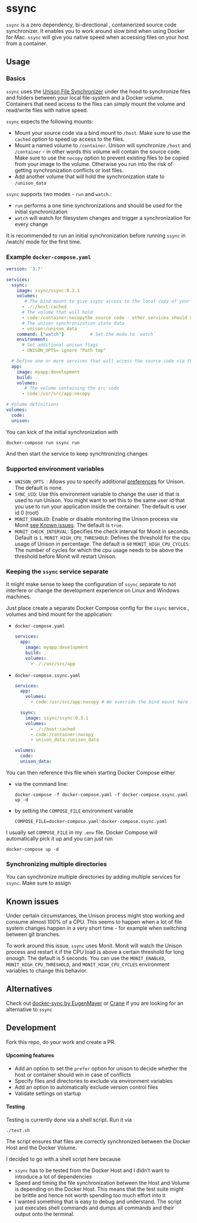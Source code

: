 # ssync
`ssync` is a zero dependency,  bi-directional , containerized source code synchronizer. It enables you to work around slow bind when using  Docker for Mac. `ssync` will give you native speed when accessing files on your host from a container.

## Usage
### Basics
`ssync` uses the [Unison File Synchronizer](https://www.cis.upenn.edu/~bcpierce/unison/)  under the hood to synchronize files and folders between your local file-system and a Docker volume. 
Containers that need access to the files can simply mount the volume and read/write files with native speed.

`ssync` expects the following mounts:
* Mount your source code via a bind mount to `/host`. Make sure to use the `cached` option to speed up access to the files.
* Mount a named volume to `/container`. Unison will synchronize `/host` and `/container` - in other words this volume will contain the source code. Make sure to use the `nocopy` option to prevent existing files to be copied from your image to the volume. Otherwise you run into the risk of getting synchronization conflicts or lost files.
* Add another volume that will hold the synchronization state to `/unison_data`

`ssync`  supports two modes - `run` and `watch`.:
* `run` performs a one time synchronizations and should be used for the initial synchronization
* `watch` will watch for filesystem changes and trigger a synchronization for every change

It is recommended to  run an initial synchronization before running `ssync` in /watch/ mode for the first time.

### Example `docker-compose.yaml`
```yaml
version: '3.7'

services:
  ssync:
    image: ssync/ssync:0.3.1
    volumes:
       # The bind mount to give ssync access to the local copy of your source code 
      - ./:/host:cached
      # The volume that will hold 
      - code:/container:nocopythe source code - other services should mount this volume for source code access.
      # The unison synchronization state data
      - unison:/unison_data
    command: ["watch"]          # Set the mode to `watch` 
    environment:
      # Set additional unison flags
      - UNISON_OPTS=-ignore "Path tmp"

  # Define one or more services that will access the source code via the synchrtonized volume.
  app:
    image: myapp:development
    build: .
    volumes:
       # The volume containing the src code
      - code:/usr/src/app:nocopy

# Volume definitions
volumes:
  code:
  unison:
```

You can kick of the initial synchronization with
```
docker-compose run ssync run
```

And then start the service to keep synchtronizing  changes

### Supported environment variables
* `UNISON_OPTS `: Allows you to specify additional [preferences](https://www.cis.upenn.edu/~bcpierce/unison/download/releases/stable/unison-manual.html#prefs ) for Unison.  The default is none.
* `SYNC_UID`: Use this environment variable to change the user id that is used to run Unison. You might want to set this to the same user id that you use to run your application inside the container. The default is user id 0 (root)
* `MONIT_ENABLED`: Enable or disable monitoring the Unison process via Monit [see Known issues](#known-issues). The default is  `true`.
* `MONIT_CHECK_INTERVAL`: Specifies the check interval for Monit in seconds. Default is `1`.
`MONIT_HIGH_CPU_THRESHOLD`: Defines the threshold for the cpu usage of Unison in percentage. The default is `60`
`MONIT_HIGH_CPU_CYCLES`: The number of cycles for which the cpu usage needs to be above the threshold before Monit will restart Unison.

### Keeping the `ssync` service separate
It might make sense to keep the configuration of `ssync` separate to not interfere or change the development experience on Linux and Windows machines.

Just place create a separate Docker Compose config for the `ssync` service., volumes and bind mount for the application:

* `docker-compose.yaml`
  ```yaml
  services:
    app:
      image: myapp:development
      build: .
      volumes:
        - ./:/usr/src/app
  ```

* `docker-compose.ssync.yaml`
  ```yaml
  services:
    app:
      volumes:
        - code:/usr/src/app:nocopy # We override the bind mount here and use the volume instead

    ssync:
      image: ssync/ssync:0.3.1
      volumes:
        - ./:/host:cached
        - code:/container:nocopy
        - unison_data:/unison_data

  volumes:
    code:
    unison_data:
  ```

You can then reference this file when starting Docker Compose either
* via the command line:
  ```
  docker-compose -f docker-compose.yaml -f docker-compose.ssync.yaml up -d
  ```
* by setting the `COMPOSE_FILE` environment variable
  ```
  COMPOSE_FILE=docker-compose.yaml:docker-compose.ssync.yaml
  ```
I usually set `COMPOSE_FILE` in my `.env` file. Docker Compose will automatically pick it up and you can just run
  ```
  docker-compose up -d
  ```

### Synchronizing multiple directories
You can synchronize multiple directories by adding multiple services for `ssync`. Make sure to assign  


## Known issues
Under certain circumstances, the Unison process might stop working and consume almost 100% of a CPU. This seems to happen when a lot of file system changes happen in a very short time - for example when switching between git branches.

To work around this issue, `ssync` uses Monit. Monit will watch the Unison process and restart it if the CPU load is above a certain threshold for long enough. The default is 5 seconds. You can use the `MONIT_ENABLED`, `MONIT_HIGH_CPU_THRESHOLD`, and `MONIT_HIGH_CPU_CYCLES` environment variables to change this behavior.

## Alternatives
Check out [docker-sync by EugenMayer](http://docker-sync.io/) or  [Crane](https://www.crane-orchestration.com) if you are looking for an alternative to `ssync`

## Development
Fork this repo, do your work and create a PR.

#### Upcoming features
* Add an option to set the `prefer` option for unison to decide whether the host or container should win in case of conflicts
* Specify files and directories to exclude via environment variables
* Add an option to automatically exclude version control files
* Validate settings on startup

#### Testing
Testing is currently done via a shell script. Run it via
```
./test.sh
```

The script ensures that files are correctly synchronized between the Docker Host and the Docker Volume.

I decided to go with.a shell script here because
* `ssync` has to be tested from the Docker Host and I didn’t want to introduce a lot of dependencies
* Speed and timing the file synchronization between the Host and Volume is depending on the Docker Host. This means that the test suite might be brittle and hence not worth spending too much effort into it
* I wanted something that is easy to debug and understand.  The script just executes shell commands and dumps all commands and their output onto the terminal.
